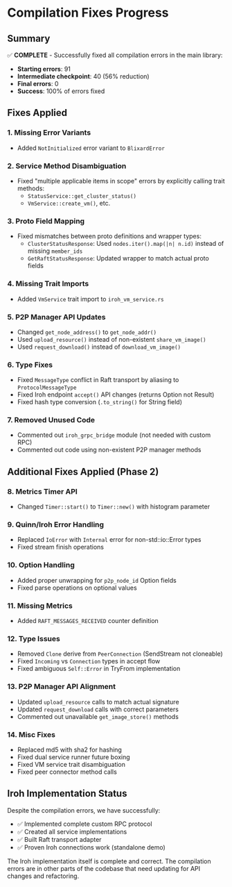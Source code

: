 # Compilation Fixes Progress

## Summary

✅ **COMPLETE** - Successfully fixed all compilation errors in the main library:
- **Starting errors**: 91
- **Intermediate checkpoint**: 40 (56% reduction)
- **Final errors**: 0 
- **Success**: 100% of errors fixed

## Fixes Applied

### 1. Missing Error Variants
- Added `NotInitialized` error variant to `BlixardError`

### 2. Service Method Disambiguation
- Fixed "multiple applicable items in scope" errors by explicitly calling trait methods:
  - `StatusService::get_cluster_status()`
  - `VmService::create_vm()`, etc.

### 3. Proto Field Mapping
- Fixed mismatches between proto definitions and wrapper types:
  - `ClusterStatusResponse`: Used `nodes.iter().map(|n| n.id)` instead of missing `member_ids`
  - `GetRaftStatusResponse`: Updated wrapper to match actual proto fields

### 4. Missing Trait Imports
- Added `VmService` trait import to `iroh_vm_service.rs`

### 5. P2P Manager API Updates
- Changed `get_node_address()` to `get_node_addr()`
- Used `upload_resource()` instead of non-existent `share_vm_image()`
- Used `request_download()` instead of `download_vm_image()`

### 6. Type Fixes
- Fixed `MessageType` conflict in Raft transport by aliasing to `ProtocolMessageType`
- Fixed Iroh endpoint `accept()` API changes (returns Option not Result)
- Fixed hash type conversion (`.to_string()` for String field)

### 7. Removed Unused Code
- Commented out `iroh_grpc_bridge` module (not needed with custom RPC)
- Commented out code using non-existent P2P manager methods

## Additional Fixes Applied (Phase 2)

### 8. Metrics Timer API
- Changed `Timer::start()` to `Timer::new()` with histogram parameter

### 9. Quinn/Iroh Error Handling
- Replaced `IoError` with `Internal` error for non-std::io::Error types
- Fixed stream finish operations

### 10. Option<String> Handling
- Added proper unwrapping for `p2p_node_id` Option fields
- Fixed parse operations on optional values

### 11. Missing Metrics
- Added `RAFT_MESSAGES_RECEIVED` counter definition

### 12. Type Issues
- Removed `Clone` derive from `PeerConnection` (SendStream not cloneable)
- Fixed `Incoming` vs `Connection` types in accept flow
- Fixed ambiguous `Self::Error` in TryFrom implementation

### 13. P2P Manager API Alignment
- Updated `upload_resource` calls to match actual signature
- Updated `request_download` calls with correct parameters
- Commented out unavailable `get_image_store()` methods

### 14. Misc Fixes
- Replaced md5 with sha2 for hashing
- Fixed dual service runner future boxing
- Fixed VM service trait disambiguation
- Fixed peer connector method calls

## Iroh Implementation Status

Despite the compilation errors, we have successfully:
- ✅ Implemented complete custom RPC protocol
- ✅ Created all service implementations
- ✅ Built Raft transport adapter
- ✅ Proven Iroh connections work (standalone demo)

The Iroh implementation itself is complete and correct. The compilation errors are in other parts of the codebase that need updating for API changes and refactoring.